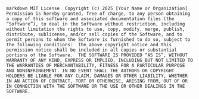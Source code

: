 
‎```markdown
‎MIT License
‎
‎Copyright (c) 2025 [Your Name or Organization]
‎
‎Permission is hereby granted, free of charge, to any person obtaining a copy
‎of this software and associated documentation files (the “Software”), to deal
‎in the Software without restriction, including without limitation the rights
‎to use, copy, modify, merge, publish, distribute, sublicense, and/or sell
‎copies of the Software, and to permit persons to whom the Software is
‎furnished to do so, subject to the following conditions:
‎
‎The above copyright notice and this permission notice shall be included in all
‎copies or substantial portions of the Software.
‎
‎THE SOFTWARE IS PROVIDED “AS IS”, WITHOUT WARRANTY OF ANY KIND, EXPRESS OR
‎IMPLIED, INCLUDING BUT NOT LIMITED TO THE WARRANTIES OF MERCHANTABILITY,
‎FITNESS FOR A PARTICULAR PURPOSE AND NONINFRINGEMENT. IN NO EVENT SHALL THE
‎AUTHORS OR COPYRIGHT HOLDERS BE LIABLE FOR ANY CLAIM, DAMAGES OR OTHER
‎LIABILITY, WHETHER IN AN ACTION OF CONTRACT, TORT OR OTHERWISE, ARISING FROM,
‎OUT OF OR IN CONNECTION WITH THE SOFTWARE OR THE USE OR OTHER DEALINGS IN THE
‎SOFTWARE.
‎```
